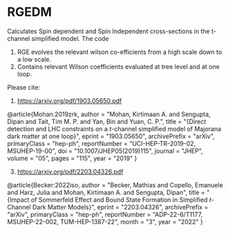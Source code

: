 # RGEDM
Calculates Spin dependent and Spin Independent cross-sections in the t-channel simplified model. The code 
1. RGE evolves the relevant wilson co-efficients from a high scale down to a low scale. 
2. Contains relevant Wilson coefficients evaluated at tree level and at one loop.

Please cite: 
1. https://arxiv.org/pdf/1903.05650.pdf

@article{Mohan:2019zrk,
    author = "Mohan, Kirtimaan A. and Sengupta, Dipan and Tait, Tim M. P. and Yan, Bin and Yuan, C. P.",
    title = "{Direct detection and LHC constraints on a $t$-channel simplified model of Majorana dark matter at one loop}",
    eprint = "1903.05650",
    archivePrefix = "arXiv",
    primaryClass = "hep-ph",
    reportNumber = "UCI-HEP-TR-2019-02, MSUHEP-19-00",
    doi = "10.1007/JHEP05(2019)115",
    journal = "JHEP",
    volume = "05",
    pages = "115",
    year = "2019"
}


3. https://arxiv.org/pdf/2203.04326.pdf

@article{Becker:2022iso,
    author = "Becker, Mathias and Copello, Emanuele and Harz, Julia and Mohan, Kirtimaan A. and Sengupta, Dipan",
    title = "{Impact of Sommerfeld Effect and Bound State Formation in Simplified $t$-Channel Dark Matter Models}",
    eprint = "2203.04326",
    archivePrefix = "arXiv",
    primaryClass = "hep-ph",
    reportNumber = "ADP-22-6/T1177, MSUHEP-22-002, TUM-HEP-1387-22",
    month = "3",
    year = "2022"
}
